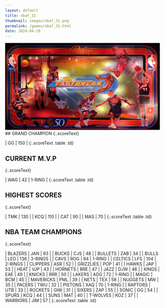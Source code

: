 ```yaml
---
layout: default
title: nbaf_31
thumbnail: images/nbaf_31.png
permalink: /games/nbaf_31.html
date: 2024-04-29
---
```


<img src="../images/nbaf_31.png" class="gameThumbnail img-fluid mx-auto align-middle">
## GRAND CHAMPION
{:.scoreText}

| GG | 150 | 
{:.scoreText .table .td}

## CURRENT M.V.P
{:.scoreText}

| WAG | 42 | 1-RING | 
{:.scoreText .table .td}

## HIGHEST SCORES
{:.scoreText}

| TMK | 130 | 
| KCQ | 110 | 
| CAT | 90 | 
| MAS | 70 | 
{:.scoreText .table .td}

## NBA TEAM CHAMPIONS
{:.scoreText}

| BLAZERS | JAN | 93 | 
| BUCKS | CJS | 48 | 
| BULLETS | ZAB | 34 | 
| BULLS | LED | 136 | 3-RINGS | 
| CAVS | ROG | 84 | 1-RING | 
| CELTICS | LFS | 104 | 2-RINGS | 
| CLIPPERS | ASR | 52 | 
| GRIZZLIES | POP | 41 | 
| HAWKS | JAP | 53 | 
| HEAT | VJP | 43 | 
| HORNETS | BRE | 47 | 
| JAZZ | DJW | 46 | 
| KINGS | EAE | 49 | 
| KNICKS | RRR | 50 | 
| LAKERS | ADG | 72 | 1-RING | 
| MAGIC | BCM | 45 | 
| MAVERICKS | PML | 39 | 
| NETS | TEX | 58 | 
| NUGGETS | MW | 35 | 
| PACERS | TWU | 32 | 
| PISTONS | XAQ | 70 | 1-RING | 
| RAPTORS | UTB | 33 | 
| ROCKETS | GIW | 31 | 
| SIXERS | ZAP | 55 | 
| SONIC | GG | 54 | 
| SPURS | KCQ | 44 | 
| SUNS | MAT | 40 | 
| T-WOLVES | KOZ | 37 | 
| WARRIORS | JIM | 57 | 
{:.scoreText .table .td}

